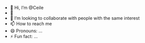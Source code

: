 - 👋 Hi, I’m @Ceile
- 👀 
- 💞 I’m looking to collaborate with people with the same interest 
- 📫 How to reach me 
- 😄 Pronouns: ...
- ⚡ Fun fact: ...

<!---
Ceilemarie/Ceilemarie is a ✨ special ✨ repository because its `README.md` (this file) appears on your GitHub profile.
You can click the Preview link to take a look at your changes.
--->
